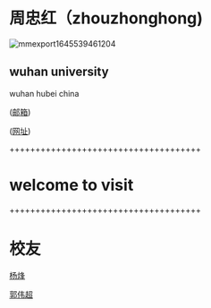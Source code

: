  #  周忠红（zhouzhonghong) 

![mmexport1645539461204](https://github.com/user-attachments/assets/b4464adb-922d-4d89-8604-9a0507b81d4c)

## wuhan university

wuhan hubei china

 ([邮箱](zhouzh@whu.edu.cn))

([网址](https://zhouzh0201.github.io/))
 

+++++++++++++++++++++++++++++++++++++
                                                                         
   #     welcome to visit                                                                
                                                                          
+++++++++++++++++++++++++++++++++++++
 
# 校友

[杨烽](https://faculty.cqupt.edu.cn/yangfeng/zh_CN/index.htm)

[郭伟超](https://mri.sjtu.edu.cn/sz_qzjs/345.html)

